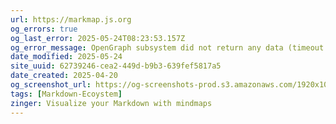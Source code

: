 ```yaml
---
url: https://markmap.js.org
og_errors: true
og_last_error: 2025-05-24T08:23:53.157Z
og_error_message: OpenGraph subsystem did not return any data (timeout or crash).
date_modified: 2025-05-24
site_uuid: 62739246-cea2-449d-b9b3-639fef5817a5
date_created: 2025-04-20
og_screenshot_url: https://og-screenshots-prod.s3.amazonaws.com/1920x1080/80/false/f72e84bbd4f85cbd9f515d3a5172393ba5d33357aec0392b470181ba60c7b307.jpeg
tags: [Markdown-Ecoystem]
zinger: Visualize your Markdown with mindmaps
---
```


